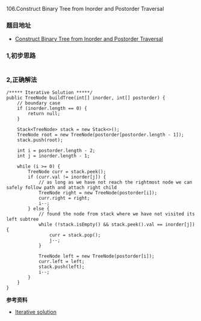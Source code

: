 106.Construct Binary Tree from Inorder and Postorder Traversal

### 题目地址
- [Construct Binary Tree from Inorder and Postorder Traversal](https://leetcode.com/problems/construct-binary-tree-from-inorder-and-postorder-traversal/)

### 1,初步思路

```

```

### 2,正确解法

```
/***** Iterative Solution *****/
public TreeNode buildTree(int[] inorder, int[] postorder) {
    // boundary case
    if (inorder.length == 0) {
        return null;
    }

    Stack<TreeNode> stack = new Stack<>();
    TreeNode root = new TreeNode(postorder[postorder.length - 1]);
    stack.push(root);

    int i = postorder.length - 2;
    int j = inorder.length - 1;

    while (i >= 0) {
        TreeNode curr = stack.peek();
        if (curr.val != inorder[j]) {
            // as long as we have not reach the rightmost node we can safely follow path and attach right child
            TreeNode right = new TreeNode(postorder[i]);
            curr.right = right;
            i--;
        } else {
            // found the node from stack where we have not visited its left subtree
            while (!stack.isEmpty() && stack.peek().val == inorder[j]) {
                curr = stack.pop();
                j--;
            }

            TreeNode left = new TreeNode(postorder[i]);
            curr.left = left;
            stack.push(left);
            i--;
        }
    }
}
```

**参考资料**
- [Iterative solution](https://leetcode.com/problems/construct-binary-tree-from-inorder-and-postorder-traversal/discuss/34807/Java-iterative-solution-with-explanation)